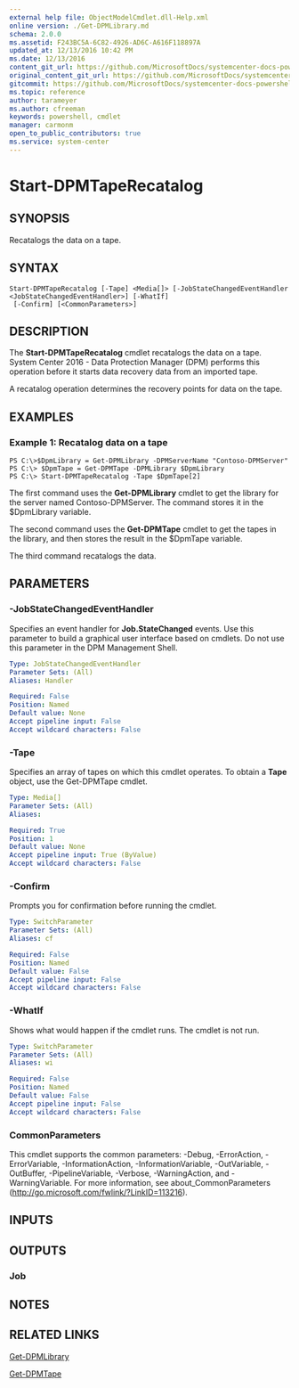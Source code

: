 ```yaml
---
external help file: ObjectModelCmdlet.dll-Help.xml
online version: ./Get-DPMLibrary.md
schema: 2.0.0
ms.assetid: F243BC5A-6C82-4926-AD6C-A616F118897A
updated_at: 12/13/2016 10:42 PM
ms.date: 12/13/2016
content_git_url: https://github.com/MicrosoftDocs/systemcenter-docs-powershell/blob/master/systemcenter-cmdlets/DataProtectionManager/v1/Start-DPMTapeRecatalog.md
original_content_git_url: https://github.com/MicrosoftDocs/systemcenter-docs-powershell/blob/master/systemcenter-cmdlets/DataProtectionManager/v1/Start-DPMTapeRecatalog.md
gitcommit: https://github.com/MicrosoftDocs/systemcenter-docs-powershell/blob/ea9507ac2178040476af5407227db8cb97701ea9/systemcenter-cmdlets/DataProtectionManager/v1/Start-DPMTapeRecatalog.md
ms.topic: reference
author: tarameyer
ms.author: cfreeman
keywords: powershell, cmdlet
manager: carmonm
open_to_public_contributors: true
ms.service: system-center
---
```


# Start-DPMTapeRecatalog

## SYNOPSIS
Recatalogs the data on a tape.

## SYNTAX

```
Start-DPMTapeRecatalog [-Tape] <Media[]> [-JobStateChangedEventHandler <JobStateChangedEventHandler>] [-WhatIf]
 [-Confirm] [<CommonParameters>]
```

## DESCRIPTION
The **Start-DPMTapeRecatalog** cmdlet recatalogs the data on a tape.
System Center 2016 - Data Protection Manager (DPM) performs this operation before it starts data recovery data from an imported tape.

A recatalog operation determines the recovery points for data on the tape.

## EXAMPLES

### Example 1: Recatalog data on a tape
```
PS C:\>$DpmLibrary = Get-DPMLibrary -DPMServerName "Contoso-DPMServer"
PS C:\> $DpmTape = Get-DPMTape -DPMLibrary $DpmLibrary
PS C:\> Start-DPMTapeRecatalog -Tape $DpmTape[2]
```

The first command uses the **Get-DPMLibrary** cmdlet to get the library for the server named Contoso-DPMServer.
The command stores it in the $DpmLibrary variable.

The second command uses the **Get-DPMTape** cmdlet to get the tapes in the library, and then stores the result in the $DpmTape variable.

The third command recatalogs the data.

## PARAMETERS

### -JobStateChangedEventHandler
Specifies an event handler for **Job.StateChanged** events.
Use this parameter to build a graphical user interface based on cmdlets.
Do not use this parameter in the DPM Management Shell.

```yaml
Type: JobStateChangedEventHandler
Parameter Sets: (All)
Aliases: Handler

Required: False
Position: Named
Default value: None
Accept pipeline input: False
Accept wildcard characters: False
```

### -Tape
Specifies an array of tapes on which this cmdlet operates.
To obtain a **Tape** object, use the Get-DPMTape cmdlet.

```yaml
Type: Media[]
Parameter Sets: (All)
Aliases: 

Required: True
Position: 1
Default value: None
Accept pipeline input: True (ByValue)
Accept wildcard characters: False
```

### -Confirm
Prompts you for confirmation before running the cmdlet.

```yaml
Type: SwitchParameter
Parameter Sets: (All)
Aliases: cf

Required: False
Position: Named
Default value: False
Accept pipeline input: False
Accept wildcard characters: False
```

### -WhatIf
Shows what would happen if the cmdlet runs.
The cmdlet is not run.

```yaml
Type: SwitchParameter
Parameter Sets: (All)
Aliases: wi

Required: False
Position: Named
Default value: False
Accept pipeline input: False
Accept wildcard characters: False
```

### CommonParameters
This cmdlet supports the common parameters: -Debug, -ErrorAction, -ErrorVariable, -InformationAction, -InformationVariable, -OutVariable, -OutBuffer, -PipelineVariable, -Verbose, -WarningAction, and -WarningVariable. For more information, see about_CommonParameters (http://go.microsoft.com/fwlink/?LinkID=113216).

## INPUTS

## OUTPUTS

### Job

## NOTES

## RELATED LINKS

[Get-DPMLibrary](xref:DataProtectionManager/v1/Get-DPMLibrary.md)

[Get-DPMTape](xref:DataProtectionManager/v1/Get-DPMTape.md)

